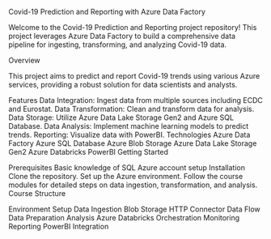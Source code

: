 Covid-19 Prediction and Reporting with Azure Data Factory

Welcome to the Covid-19 Prediction and Reporting project repository! This project leverages Azure Data Factory to build a comprehensive data pipeline for ingesting, transforming, and analyzing Covid-19 data.

Overview

This project aims to predict and report Covid-19 trends using various Azure services, providing a robust solution for data scientists and analysts.

Features
Data Integration: Ingest data from multiple sources including ECDC and Eurostat.
Data Transformation: Clean and transform data for analysis.
Data Storage: Utilize Azure Data Lake Storage Gen2 and Azure SQL Database.
Data Analysis: Implement machine learning models to predict trends.
Reporting: Visualize data with PowerBI.
Technologies
Azure Data Factory
Azure SQL Database
Azure Blob Storage
Azure Data Lake Storage Gen2
Azure Databricks
PowerBI
Getting Started

Prerequisites
Basic knowledge of SQL
Azure account setup
Installation
Clone the repository.
Set up the Azure environment.
Follow the course modules for detailed steps on data ingestion, transformation, and analysis.
Course Structure

Environment Setup
Data Ingestion
Blob Storage
HTTP Connector
Data Flow
Data Preparation
Analysis
Azure Databricks
Orchestration
Monitoring
Reporting
PowerBI Integration
